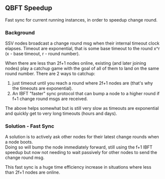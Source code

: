 ## QBFT Speedup

Fast sync for current running instances, in order to speedup change round.

### Background

SSV nodes broadcast a change round msg when their internal timeout clock elapses. 
Timeout are exponential, that is some base timeout to the round x^r (x - base timeout, r - round number).

When there are less than 2f+1 nodes online, existing (and later joining nodes) play a catchup game with the goal of all of them to land on the same round number.
There are 2 ways to catchup:
1) just timeout until you reach a round where 2f+1 nodes are (that's why the timeouts are exponential).
2) An IBFT "faster" sync protocol that can bump a node to a higher round if f+1 change round msgs are received.

The above helps somewhat but is still very slow as timeouts are exponential and quickly get to very long timeouts (hours and days).

### Solution - Fast Sync

A solution is to actively ask other nodes for their latest change rounds when a node boots.  
Doing so will bump the node immediately forward, still using the f+1 IBFT speedup but now not needing to wait passively for other nodes to send the change round msg.

This fast sync is a huge time efficiency increase in situations where less than 2f+1 nodes are online. 
